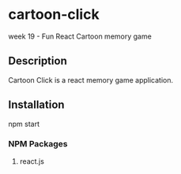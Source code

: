 # cartoon-click
week 19 - Fun React Cartoon memory game 

## Description

Cartoon Click is a react memory game application.  

## Installation
npm start

### NPM Packages
1. react.js

